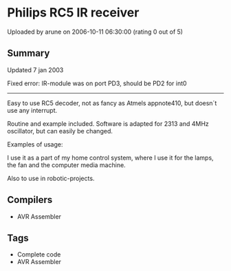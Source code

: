 # Philips RC5 IR receiver

Uploaded by arune on 2006-10-11 06:30:00 (rating 0 out of 5)

## Summary

Updated 7 jan 2003  

Fixed error: IR-module was on port PD3, should be PD2 for int0


*********************  

Easy to use RC5 decoder, not as fancy as Atmels appnote410, but doesn´t use any interrupt.  

Routine and example included. Software is adapted for 2313 and 4MHz oscillator, but can easily be changed.


Examples of usage:  

I use it as a part of my home control system, where I use it for the lamps, the fan and the computer media machine.  

Also to use in robotic-projects.

## Compilers

- AVR Assembler

## Tags

- Complete code
- AVR Assembler
